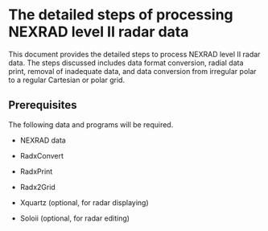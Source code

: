 # The detailed steps of processing NEXRAD level II radar data 

This document provides the detailed steps to process NEXRAD level II radar data. The steps discussed includes data format conversion, radial data print, removal of inadequate data, and data conversion from irregular polar to a regular Cartesian or polar grid.

## Prerequisites
The following data and programs will be required.

- NEXRAD data
- RadxConvert
- RadxPrint
- Radx2Grid

- Xquartz (optional, for radar displaying)
- Soloii (optional, for radar editing)
